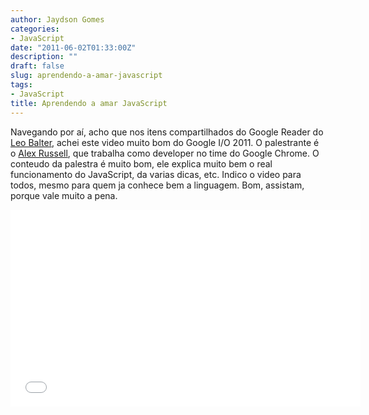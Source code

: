 ```yaml
---
author: Jaydson Gomes
categories:
- JavaScript
date: "2011-06-02T01:33:00Z"
description: ""
draft: false
slug: aprendendo-a-amar-javascript
tags:
- JavaScript
title: Aprendendo a amar JavaScript
---
```


Navegando por aí, acho que nos itens compartilhados do Google Reader do [Leo Balter](http://twitter.com/leobalter), achei este video muito bom do Google I/O 2011.
O palestrante é o [Alex Russell](http://twitter.com/#!/slightlylate), que trabalha como developer no time do Google Chrome.
O conteudo da palestra é muito bom, ele explica muito bem o real funcionamento do JavaScript, da varias dicas, etc.
Indico o video para todos, mesmo para quem ja conhece bem a linguagem.
Bom, assistam, porque vale muito a pena.
  
<iframe width="560" height="315" src="//www.youtube.com/embed/seX7jYI96GE" frameborder="0" allowfullscreen></iframe>
